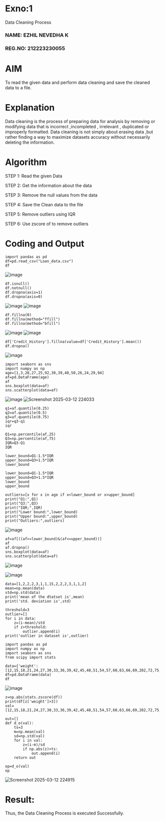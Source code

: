 # Exno:1
Data Cleaning Process
### NAME: EZHIL NEVEDHA K
### REG.NO: 212223230055
# AIM
To read the given data and perform data cleaning and save the cleaned data to a file.

# Explanation
Data cleaning is the process of preparing data for analysis by removing or modifying data that is incorrect ,incompleted , irrelevant , duplicated or improperly formatted. Data cleaning is not simply about erasing data ,but rather finding a way to maximize datasets accuracy without necessarily deleting the information.

# Algorithm
STEP 1: Read the given Data

STEP 2: Get the information about the data

STEP 3: Remove the null values from the data

STEP 4: Save the Clean data to the file

STEP 5: Remove outliers using IQR

STEP 6: Use zscore of to remove outliers

# Coding and Output
```
import pandas as pd
df=pd.read_csv("Loan_data.csv")
df
```
![image](https://github.com/user-attachments/assets/ccb615f9-870b-4ea5-87bf-fe55059ab3aa)
```
df.isnull()
df.notnull()
df.dropna(axis=1)
df.dropna(axis=0)
```
![image](https://github.com/user-attachments/assets/bca2c12c-661f-4977-9726-40aa0bd7976e)
![image](https://github.com/user-attachments/assets/67275411-029b-4c1c-9380-511759c5cf82)
```
df.fillna(0)
df.fillna(method="ffill")
df.fillna(method="bfill")
```
![image](https://github.com/user-attachments/assets/74806147-5804-4eb7-a04c-ed3d6e301082)
![image](https://github.com/user-attachments/assets/f73bd060-30f1-4b5f-a784-455838aba7ad)
```
df['Credit_History'].fillna(value=df['Credit_History'].mean())
df.dropna()
```
![image](https://github.com/user-attachments/assets/7a3f495e-d51a-4b3a-a669-09c4136c5897)
```
import seaborn as sns
import numpy as np
age=[1,3,28,27,25,92,30,39,40,50,26,24,29,94]
af=pd.DataFrame(age)
af
sns.boxplot(data=af)
sns.scatterplot(data=af)
```
![image](https://github.com/user-attachments/assets/24a7d508-ce23-4c47-865e-6506df96d2b0)
![Screenshot 2025-03-12 224033](https://github.com/user-attachments/assets/16315a2b-ff94-4d5a-aa04-5bb6457c2cad)
```
q1=af.quantile(0.25) 
q2=af.quantile(0.5) 
q3=af.quantile(0.75) 
iqr=q3-q1 
iqr

Q1=np.percentile(af,25)
Q3=np.percentile(af,75)
IQR=Q3-Q1
IQR

lower_bound=Q1-1.5*IQR
upper_bound=Q3+1.5*IQR
lower_bound

lower_bound=Q1-1.5*IQR
upper_bound=Q3+1.5*IQR
lower_bound
upper_bound

outliers=[x for x in age if x<lower_bound or x>upper_bound]
print("Q1:",Q1)
print("Q3:",Q3)
print("IQR;",IQR)
print("Lower bound:",lower_bound)
print("Upper bound:",upper_bound)
print("Outliers:",outliers)
```

![image](https://github.com/user-attachments/assets/f94c1f39-0c5a-4512-836e-84c72fdc1cfb)

```
af=af[((af>=lower_bound)&(af<=upper_bound))]
af
af.dropna()
sns.boxplot(data=af)
sns.scatterplot(data=af)
```
![image](https://github.com/user-attachments/assets/03996e19-6564-4efb-bf66-7a168c04cdb4)

![image](https://github.com/user-attachments/assets/80611f57-96b4-4156-adcd-7d86fa432b59)

```
data=[1,2,2,2,3,1,1,15,2,2,2,3,1,1,2]
mean=np.mean(data)
std=np.std(data)
print('mean of the dtatset is',mean)
print('std. deviation is',std)

threshold=3
outlier=[]
for i in data:
    z=(i-mean)/std
    if z>threshold:
        outlier.append(i)
print('outlier in dataset is',outlier)

import pandas as pd
import numpy as np
import seaborn as sns
from scipy import stats

data={'weight':[12,15,18,21,24,27,30,33,36,39,42,45,48,51,54,57,60,63,66,69,202,72,75,78,81,84,232,87,90,93,96,99,258]}
df=pd.DataFrame(data)
df
```
![image](https://github.com/user-attachments/assets/4a94a7a2-99eb-49db-a9a9-d7b727590640)

```
z=np.abs(stats.zscore(df))
print(df[z['weight']>3])
val=[12,15,18,21,24,27,30,33,36,39,42,45,48,51,54,57,60,63,66,69,202,72,75,78,81,84,232,87,90,93,96,258]

out=[]
def d_o(val):
    ts=3
    m=np.mean(val)
    sd=np.std(val)
    for i in val:
        z=(i-m)/sd
        if np.abs(z)>ts:
            out.append(i)
    return out

op=d_o(val)
op
```
![Screenshot 2025-03-12 224915](https://github.com/user-attachments/assets/7a0746d4-b025-40ac-a79f-e5efba3eef0f)


# Result:
Thus, the Data Cleaning Process is executed Successfully.
